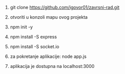 1. git clone https://github.com/igovor01/zavrsni-rad.git

2. otvoriti u konzoli mapu ovog projekta

3. npm init -y

4. npm install -S express

5. npm install -S socket.io

6. za pokretanje aplikacije: node app.js

7. aplikacija je dostupna na localhost:3000
